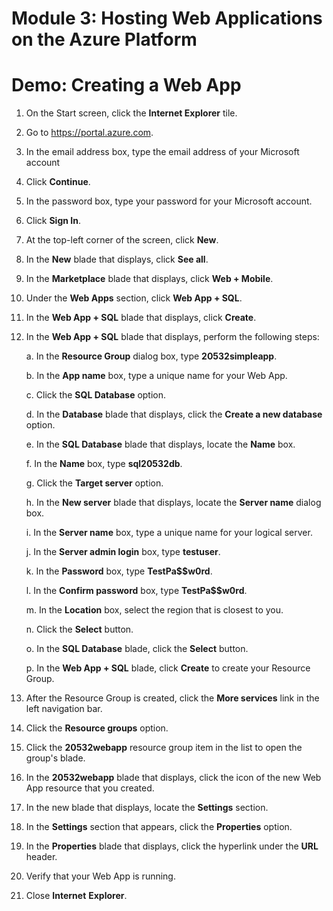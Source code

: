 # Module 3: Hosting Web Applications on the Azure Platform

# Demo: Creating a Web App

1.  On the Start screen, click the **Internet Explorer** tile.

1.  Go to https://portal.azure.com.

1.  In the email address box, type the email address of your Microsoft account

1.  Click **Continue**.

1.  In the password box, type your password for your Microsoft account.

1.  Click **Sign In**.

1.  At the top-left corner of the screen, click **New**.

1.  In the **New** blade that displays, click **See all**.

1.  In the **Marketplace** blade that displays, click **Web + Mobile**.

1. Under the **Web Apps** section, click **Web App + SQL**.

1. In the **Web App + SQL** blade that displays, click **Create**.

1. In the **Web App + SQL** blade that displays, perform the following steps:

	a.  In the **Resource Group** dialog box, type **20532simpleapp**.

	b.  In the **App name** box, type a unique name for your Web App.

	c.  Click the **SQL Database** option.

	d. In the **Database** blade that displays, click the **Create a new database** option.

	e.  In the **SQL Database** blade that displays, locate the **Name** box.

	f.  In the **Name** box, type **sql20532db**.

	g.  Click the **Target server** option.

	h.  In the **New server** blade that displays, locate the **Server name** dialog box.

	i.  In the **Server name** box, type a unique name for your logical server.

	j.  In the **Server admin login** box, type **testuser**.

	k.  In the **Password** box, type **TestPa$$w0rd**.

	l.  In the **Confirm password** box, type **TestPa$$w0rd**.

	m. In the **Location** box, select the region that is closest to you.

	n.  Click the **Select** button.

	o.  In the **SQL Database** blade, click the **Select** button.

	p.  In the **Web App + SQL** blade, click **Create** to create your Resource Group.

1.  After the Resource Group is created, click the **More services** link in the left navigation bar.

1.	Click the **Resource groups** option.

1.	Click the **20532webapp** resource group item in the list to open the group's blade.

1.  In the **20532webapp** blade that displays, click the icon of the new Web App resource that you created.

1.  In the new blade that displays, locate the **Settings** section.

1.  In the **Settings** section that appears, click the **Properties** option.

1.  In the **Properties** blade that displays, click the hyperlink under the **URL** header.

1.  Verify that your Web App is running.

1.  Close **Internet** **Explorer**.

